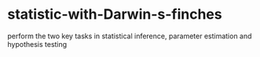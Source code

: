 # statistic-with-Darwin-s-finches
 perform the two key tasks in statistical inference, parameter estimation and hypothesis testing
